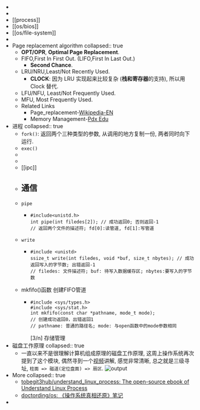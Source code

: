 -
-
- [[process]]
- [[os/bios]]
- [[os/file-system]]
-
- Page replacement algorithm
  collapsed:: true
  - **OPT/OPR**, **Optimal Page Replacement**.
  - FIFO,First In First Out. (LIFO,First In Last Out.)
    - **Second Chance**.
  - LRU/NRU,Least/Not Recently Used.
    - **CLOCK**: 因为 LRU 实现起来比较复杂 (**栈和寄存器**的支持), 所以用 Clock 替代.
  - LFU/NFU, Least/Not Frequently Used.
  - MFU, Most Frequently Used.
  - Related Links
    - Page_replacement-[Wikipedia-EN](https://en.wikipedia.org/wiki/Page_replacement_algorithm#Page_replacement_algorithms)
    - Memory Management-[Pdx Edu](http://web.cecs.pdx.edu/~harry/os/slides/Ch3-MemMgmt-2.pdf)
- 进程
  collapsed:: true
  - `fork()`: 返回两个三种类型的参数, 从调用的地方复制一份, 两者同时向下运行.
  - `exec()`
  -
  -
  - [[ipc]]
  - ## 通信
  - ```
    pipe
    ```
    - ```
      #include<unistd.h>
      int pipe(int filedes[2]); // 成功返回0; 否则返回-1
      // 返回两个文件的描述符; fd[0]:读管道, fd[1]:写管道
      ```
  - ```
    write
    ```
    - ```
      #include <unistd>
      ssize_t write(int filedes, void *buf, size_t nbytes); // 成功返回写入的字节数; 出错返回-1
      // filedes: 文件描述符; buf: 待写入数据缓存区; nbytes:要写入的字节数
      ```
  - mkfifo()函数
    创建FIFO管道
    - ```
      #include <sys/types.h>
      #include <sys/stat.h>
      int mkfifo(const char *pathname, mode_t mode);
      // 创建成功返回0，出错返回1
      // pathname: 普通的路径名; mode: 与open函数中的mode参数相同
      ```
      [3/n] 存储管理
- 磁盘工作原理
  collapsed:: true
  - 一直以来不是很理解计算机组成原理的磁盘工作原理, 这周上操作系统再次提到了这个模块, 偶然寻到一个[视频](https://www.bilibili.com/video/BV11a4y1x7PC/)讲解, 感觉非常清晰, 总之就是三级寻址, `柱面 => 磁道(定位盘面) => 扇区`.
    ![output](https://user-images.githubusercontent.com/57313137/144595594-178548be-1bce-4f4b-9b08-85d77d497e82.gif)
- More
  collapsed:: true
  - [tobegit3hub/understand_linux_process: The open-source ebook of Understand Linux Process](https://github.com/tobegit3hub/understand_linux_process)
  - [doctording/os: 《操作系统真相还原》笔记](https://github.com/doctording/os)
-